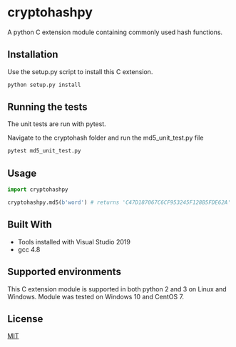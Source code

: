 # cryptohashpy
A python C extension module containing commonly used hash functions.

## Installation
Use the setup.py script to install this C extension.

```bash
python setup.py install
```

## Running the tests
The unit tests are run with pytest.

Navigate to the cryptohash folder and run the md5_unit_test.py file
```bash
pytest md5_unit_test.py
```

## Usage

```python
import cryptohashpy

cryptohashpy.md5(b'word') # returns 'C47D187067C6CF953245F128B5FDE62A'
```

## Built With
* Tools installed with Visual Studio 2019
* gcc 4.8


## Supported environments
This C extension module is supported in both python 2 and 3 on Linux and Windows. 
Module was tested on Windows 10 and CentOS 7.

## License
[MIT](https://choosealicense.com/licenses/mit/)
